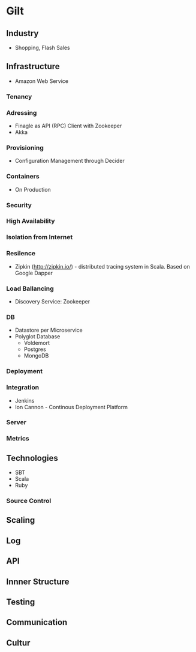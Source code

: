 # Gilt

## Industry
* Shopping, Flash Sales

## Infrastructure
* Amazon Web Service

### Tenancy 

### Adressing
* Finagle as API (RPC) Client with Zookeeper
* Akka

### Provisioning
* Configuration Management through Decider

### Containers
* On Production

### Security 

### High Availability

### Isolation from Internet

### Resilence
* Zipkin (http://zipkin.io/) - distributed tracing system in Scala. Based on Google Dapper

### Load Ballancing
* Discovery Service: Zookeeper

### DB 
* Datastore per Microservice
* Polyglot Database
	* Voldemort
	* Postgres
	* MongoDB

### Deployment

### Integration
* Jenkins
* Ion Cannon - Continous Deployment Platform

### Server

### Metrics 

## Technologies
* SBT
* Scala
* Ruby

### Source Control

## Scaling

## Log

## API

## Innner Structure

## Testing 

## Communication

## Cultur
